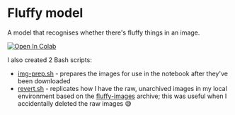 # Fluffy model

A model that recognises whether there's fluffy things in an image.

[![Open In Colab](https://colab.research.google.com/assets/colab-badge.svg)](https://colab.research.google.com/github/mihailthebuilder/fluffy-nb/blob/main/fluffy.ipynb)

I also created 2 Bash scripts:

- [img-prep.sh](img-prep.sh) - prepares the images for use in the notebook after they've been downloaded
- [revert.sh](revert.sh) - replicates how I have the raw, unarchived images in my local environment based on the [fluffy-images](fluffy-images.tar.xz) archive; this was useful when I accidentally deleted the raw images 😅

